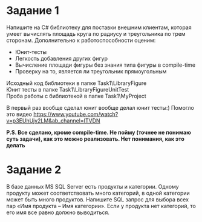# Задание 1

Напишите на C# библиотеку для поставки внешним клиентам, которая умеет вычислять площадь круга по радиусу и треугольника по трем сторонам. Дополнительно к работоспособности оценим:
<ul>
 <li>Юнит-тесты</li>
 <li>Легкость добавления других фигур</li>
 <li>Вычисление площади фигуры без знания типа фигуры в compile-time</li>
 <li>Проверку на то, является ли треугольник прямоугольным</li>
</ul>

Исходный код библиотеки в папке Task1\LibraryFigure<br>
Юнит тесты в папке Task1\LibraryFigureUnitTest<br>
Проба работы с библиотекой в папке Task1\MyProject<br>

В первый раз вообще сделал юнит вообще делал юнит тесты:) Помогло это видео https://www.youtube.com/watch?v=p3EUhUjv2LM&ab_channel=ITVDN

<b>P.S. Все сделано, кроме compile-time. Не пойму (точнее не понимаю суть задачи), как это можно реализовать. Нет понимания, как это делать</b>

# Задание 2
В базе данных MS SQL Server есть продукты и категории. Одному продукту может соответствовать много категорий, в одной категории может быть много продуктов. Напишите SQL запрос для выбора всех пар «Имя продукта – Имя категории». Если у продукта нет категорий, то его имя все равно должно выводиться.

 

